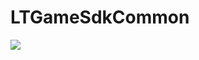 # LTGameSdkCommon
[![](https://jitpack.io/v/muyishuangfeng/LTGameSdkCommon.svg)](https://jitpack.io/#muyishuangfeng/LTGameSdkCommon)

